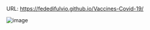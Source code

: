 
URL: https://fededifulvio.github.io/Vaccines-Covid-19/ 


![image](https://user-images.githubusercontent.com/71615110/127574259-75a6710d-b930-4892-aefd-82e136eb31b3.png) 

